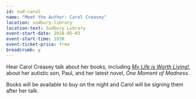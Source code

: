 ```yaml
---
id: sud-carol
name: "Meet the Author: Carol Creasey"
location: sudbury-library
location-text: Sudbury Library
event-start-date: 2018-05-03
event-start-time: 1930
event-ticket-price: free
breadcrumb: y
---
```


Hear Carol Creasey talk about her books, including [<cite>My Life is Worth Living!</cite>](https://suffolk.spydus.co.uk/cgi-bin/spydus.exe/ENQ/OPAC/BIBENQ?BRN=651089), about her autistic son, Paul, and her latest novel, <cite>One Moment of Madness</cite>.

Books will be available to buy on the night and Carol will be signing them after her talk.
